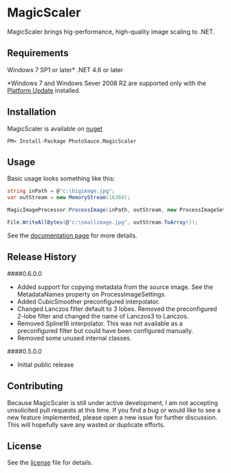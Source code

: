 MagicScaler
===========

MagicScaler brings hig-performance, high-quality image scaling to .NET.

Requirements
------------

Windows 7 SP1 or later*
.NET 4.6 or later

*Windows 7 and Windows Sever 2008 R2 are supported only with the [Platform Update](https://support.microsoft.com/en-us/kb/2670838) installed.

Installation
------------

MagicScaler is available on [nuget](http://www.nuget.org/packages/PhotoSauce.MagicScaler/)

```
PM> Install-Package PhotoSauce.MagicScaler
```

Usage
-----

Basic usage looks something like this:

```C#
string inPath = @"c:\bigimage.jpg";
var outStream = new MemoryStream(16384);

MagicImageProcessor.ProcessImage(inPath, outStream, new ProcessImageSettings { Width = 400 });

File.WriteAllBytes(@"c:\smallimage.jpg", outStream.ToArray());
``` 

See the [documentation page](doc/main.md) for more details.

Release History
---------------

####0.6.0.0
* Added support for copying metadata from the source image.  See the MetadataNames property on ProcessImageSettings.
* Added CubicSmoother preconfigured interpolator.
* Changed Lanczos filter default to 3 lobes.  Removed the preconfigured 2-lobe filter and changed the name of Lanczos3 to Lanczos.
* Removed Spline16 interpolator.  This was not available as a preconfigured filter but could have been configured manually.
* Removed some unused internal classes.

####0.5.0.0
* Initial public release

Contributing
------------

Because MagicScaler is still under active development, I am not accepting unsolicited pull requests at this time.  If you find a bug or would like to see a new feature implemented, please open a new issue for further discussion.  This will hopefully save any wasted or duplicate efforts.

License
-------

See the [license](license) file for details.
